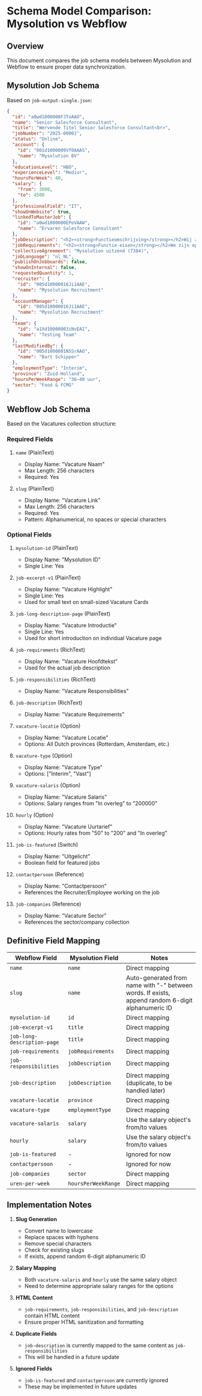 # Schema Model Comparison: Mysolution vs Webflow

## Overview
This document compares the job schema models between Mysolution and Webflow to ensure proper data synchronization.

## Mysolution Job Schema
Based on `job-output-single.json`:

```json
{
  "id": "a0wd1000000FJToAAO",
  "name": "Senior Salesforce Consultant",
  "title": "Wervende Titel Senior Salesforce Consultant<br>",
  "jobNumber": "2025-00001",
  "status": "Online",
  "account": {
    "id": "001d1000009Vf0AAAS",
    "name": "Mysolution BV"
  },
  "educationLevel": "HBO",
  "experienceLevel": "Medior",
  "hoursPerWeek": 40,
  "salary": {
    "from": 3000,
    "to": 4500
  },
  "professionalField": "IT",
  "showOnWebsite": true,
  "linkedToMasterJob": {
    "id": "a0wd1000000EPeVAAW",
    "name": "Ervaren Salesforce Consultant"
  },
  "jobDescription": "<h2><strong>Functieomschrijving</strong></h2>Wij zijn op zoek naar een ervaren implementatie consultant met een achtergrond in Recruitment en affiniteit met software. Als Salesforce consultant met 5 jaar ervaring, zul je een cruciale rol spelen in het optimaliseren van onze systemen en processen.<br><ul><li>Optimalisatie van Salesforce-systemen</li><li>Implementatie van nieuwe functies</li><li>Training en ondersteuning van gebruikers</li></ul>",
  "jobRequirements": "<h2><strong>Functie-eisen</strong></h2>We zijn op zoek naar een ervaren implementatie consultant met een achtergrond in Recruitment en affiniteit met software. Als Salesforce consultant met minimaal 5 jaar ervaring, ben jij de perfecte kandidaat voor deze rol.<br><ul><li>Minimaal 5 jaar ervaring als Salesforce consultant</li><li>Achtergrond in Recruitment</li><li>Affiniteit met software</li><li>Ervaring met implementatie projecten</li></ul>",
  "collectiveAgreement": "Mysolution uitzend (7384)",
  "jobLanguage": "nl_NL",
  "publishOnJobboards": false,
  "showOnInternal": false,
  "requestedQuantity": 1,
  "recruiter": {
    "id": "005d10000016Ji1AAE",
    "name": "Mysolution Recruitment"
  },
  "accountManager": {
    "id": "005d10000016Ji1AAE",
    "name": "Mysolution Recruitment"
  },
  "team": {
    "id": "a1Xd10000003iNvEAI",
    "name": "Testing Team"
  },
  "lastModifiedBy": {
    "id": "005d1000001NSSrAAO",
    "name": "Bart Schipper"
  },
  "employmentType": "Interim",
  "province": "Zuid-Holland",
  "hoursPerWeekRange": "36–40 uur",
  "sector": "Food & FCMG"
}
```

## Webflow Job Schema
Based on the Vacatures collection structure:

### Required Fields
1. `name` (PlainText)
   - Display Name: "Vacature Naam"
   - Max Length: 256 characters
   - Required: Yes

2. `slug` (PlainText)
   - Display Name: "Vacature Link"
   - Max Length: 256 characters
   - Required: Yes
   - Pattern: Alphanumerical, no spaces or special characters

### Optional Fields
1. `mysolution-id` (PlainText)
   - Display Name: "Mysolution ID"
   - Single Line: Yes

2. `job-excerpt-v1` (PlainText)
   - Display Name: "Vacature Highlight"
   - Single Line: Yes
   - Used for small text on small-sized Vacature Cards

3. `job-long-description-page` (PlainText)
   - Display Name: "Vacature Introductie"
   - Single Line: Yes
   - Used for short introduction on individual Vacature page

4. `job-requirements` (RichText)
   - Display Name: "Vacature Hoofdtekst"
   - Used for the actual job description

5. `job-responsibilities` (RichText)
   - Display Name: "Vacature Responsibilities"

6. `job-description` (RichText)
   - Display Name: "Vacature Requirements"

7. `vacature-locatie` (Option)
   - Display Name: "Vacature Locatie"
   - Options: All Dutch provinces (Rotterdam, Amsterdam, etc.)

8. `vacature-type` (Option)
   - Display Name: "Vacature Type"
   - Options: ["Interim", "Vast"]

9. `vacature-salaris` (Option)
   - Display Name: "Vacature Salaris"
   - Options: Salary ranges from "In overleg" to "200000"

10. `hourly` (Option)
    - Display Name: "Vacature Uurtarief"
    - Options: Hourly rates from "50" to "200" and "In overleg"

11. `job-is-featured` (Switch)
    - Display Name: "Uitgelicht"
    - Boolean field for featured jobs

12. `contactpersoon` (Reference)
    - Display Name: "Contactpersoon"
    - References the Recruiter/Employee working on the job

13. `job-companies` (Reference)
    - Display Name: "Vacature Sector"
    - References the sector/company collection

## Definitive Field Mapping

| Webflow Field | Mysolution Field | Notes |
|--------------|-----------------|-------|
| `name` | `name` | Direct mapping |
| `slug` | `name` | Auto-generated from name with "-" between words. If exists, append random 6-digit alphanumeric ID |
| `mysolution-id` | `id` | Direct mapping |
| `job-excerpt-v1` | `title` | Direct mapping |
| `job-long-description-page` | `title` | Direct mapping |
| `job-requirements` | `jobRequirements` | Direct mapping |
| `job-responsibilities` | `jobDescription` | Direct mapping |
| `job-description` | `jobDescription` | Direct mapping (duplicate, to be handled later) |
| `vacature-locatie` | `province` | Direct mapping |
| `vacature-type` | `employmentType` | Direct mapping |
| `vacature-salaris` | `salary` | Use the salary object's from/to values |
| `hourly` | `salary` | Use the salary object's from/to values |
| `job-is-featured` | - | Ignored for now |
| `contactpersoon` | - | Ignored for now |
| `job-companies` | `sector` | Direct mapping |
| `uren-per-week` | `hoursPerWeekRange` | Direct mapping |

## Implementation Notes

1. **Slug Generation**
   - Convert name to lowercase
   - Replace spaces with hyphens
   - Remove special characters
   - Check for existing slugs
   - If exists, append random 6-digit alphanumeric ID

2. **Salary Mapping**
   - Both `vacature-salaris` and `hourly` use the same salary object
   - Need to determine appropriate salary ranges for the options

3. **HTML Content**
   - `job-requirements`, `job-responsibilities`, and `job-description` contain HTML content
   - Ensure proper HTML sanitization and formatting

4. **Duplicate Fields**
   - `job-description` is currently mapped to the same content as `job-responsibilities`
   - This will be handled in a future update

5. **Ignored Fields**
   - `job-is-featured` and `contactpersoon` are currently ignored
   - These may be implemented in future updates 